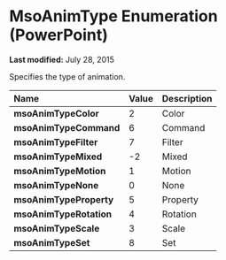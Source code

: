 
# MsoAnimType Enumeration (PowerPoint)

 **Last modified:** July 28, 2015

Specifies the type of animation.


|**Name**|**Value**|**Description**|
|:-----|:-----|:-----|
| **msoAnimTypeColor**|2|Color|
| **msoAnimTypeCommand**|6|Command|
| **msoAnimTypeFilter**|7|Filter|
| **msoAnimTypeMixed**|-2|Mixed|
| **msoAnimTypeMotion**|1|Motion|
| **msoAnimTypeNone**|0|None|
| **msoAnimTypeProperty**|5|Property|
| **msoAnimTypeRotation**|4|Rotation|
| **msoAnimTypeScale**|3|Scale|
| **msoAnimTypeSet**|8|Set|

